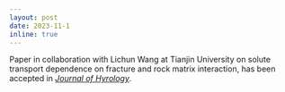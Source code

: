 ```yaml
---
layout: post
date: 2023-11-1 
inline: true
---
```


Paper in collaboration with Lichun Wang at Tianjin University on solute transport dependence on fracture and rock matrix interaction, has been accepted in <a href="https://www.sciencedirect.com/science/article/pii/S0022169423014221" target="_blank"><em>Journal of Hyrology</em></a>. 
